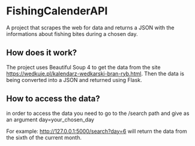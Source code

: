 # FishingCalenderAPI

A project that scrapes the web for data and returns a JSON with the informations about fishing bites during a chosen day.
## How does it work?

The project uses Beautiful Soup 4 to get the data from the site https://wedkuje.pl/kalendarz-wedkarski-bran-ryb.html. Then the data is being converted into a JSON and returned using Flask.

## How to access the data?

in order to access the data you need to go to the /search path and give as an argument day=your_chosen_day

For example:
http://127.0.0.1:5000/search?day=6 
will return the data from the sixth of the current month.
